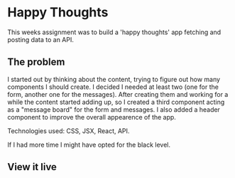 
# Happy Thoughts

This weeks assignment was to build a 'happy thoughts' app fetching and posting data to an API.

## The problem

I started out by thinking about the content, trying to figure out how many components I should create. I decided I needed at least two (one for the form, another one for the messages). After creating them and working for a while the content started adding up, so I created a third component acting as a "message board" for the form and messages. I also added a header component to improve the overall appearence of the app. 

Technologies used: CSS, JSX, React, API.

If I had more time I might have opted for the black level.

## View it live


